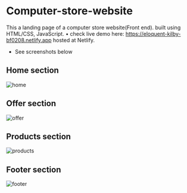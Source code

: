 # Computer-store-website

This a landing page of a computer store website(Front end). built using HTML/CSS, JavaScript.
• check live demo here: https://eloquent-kilby-bf0208.netlify.app
 hosted at Netlify.
 
 * See screenshots below
 
 Home section
 ------------
 ![home](https://user-images.githubusercontent.com/66163130/125702729-d14006ea-afbc-4b41-8b71-49e4d1cbf232.png)
 
 Offer section
 -------------
 ![offer](https://user-images.githubusercontent.com/66163130/125702759-497405fb-dba2-4be6-b5ad-92b7882b6b42.png)
 
 Products section
 ----------------
 ![products](https://user-images.githubusercontent.com/66163130/125702770-9e33171d-638c-4373-b1ba-eb717e9b4c05.png)
 
 Footer section
 --------------
 ![footer](https://user-images.githubusercontent.com/66163130/125702792-40576c7c-6184-4302-a6d4-0503820ae88f.png)
